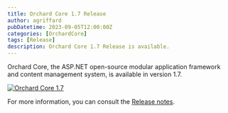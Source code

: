 ```yaml
---
title: Orchard Core 1.7 Release
author: agriffard
pubDatetime: 2023-09-05T12:00:00Z
categories: [OrchardCore]
tags: [Release]
description: Orchard Core 1.7 Release is available.
---
```


Orchard Core, the ASP.NET open-source modular application framework and content management system, is available in version 1.7.

[![Orchard Core 1.7](https://opengraph.githubassets.com/8f28a70b7d6e385aaf7e80d8dc0e52c3c32a143d44958eff607bf647e16fd1d8/OrchardCMS/OrchardCore/releases/tag/v1.7.0)](https://github.com/OrchardCMS/OrchardCore/releases/tag/v1.7.0)

For more information, you can consult the [Release notes](https://docs.orchardcore.net/en/latest/docs/releases/1.7.0/).
